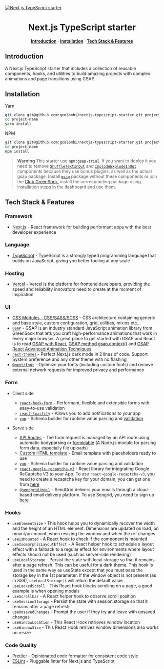 <a href="https://nextjs-typescript-gsap-starter.vercel.app">
  <img alt="Next.js TypeScript starter" src="https://nextjs-typescript-gsap-starter.vercel.app/static/og-image.png">
</a>

<h1 align="center">Next.js TypeScript starter</h1>

<p align="center">
  <a href="#introduction"><strong>Introduction</strong></a> ·
  <a href="#installation"><strong>Installation</strong></a> ·
  <a href="#tech-stack--features"><strong>Tech Stack & Features</strong></a>
</p>

## Introduction

A Next.js TypeScript starter that includes a collection of reusable components, hooks, and utilities to build amazing projects with complex animations and page transitions using GSAP.

## Installation

Yarn

```sh
git clone git@github.com:gcolombi/nextjs-typescript-starter.git project-name
cd project-name
yarn install
```

NPM

```sh
git clone git@github.com:gcolombi/nextjs-typescript-starter.git project-name
cd project-name
npm install
```

> **Warning**
> This starter use [`npm:gsap-trial`](https://www.npmjs.com/package/gsap-trial). If you want to deploy it you need to remove [`ShuffleTextInOut`](https://github.com/gcolombi/nextjs-typescript-starter/blob/master/components/gsap/ShuffleTextInOut.tsx) and [`ImplodeExplodeInOut`](https://github.com/gcolombi/nextjs-typescript-starter/blob/master/components/gsap/ImplodeExplodeInOut.tsx) components because they use bonus plugins, as well as the actual gsap package. Install [`gsap`](https://github.com/greensock/GSAP#npm) package without these components or join the [Club GreenSock](https://greensock.com/club/), install the corresponding package using installation steps in the dashboard and use them.

## Tech Stack & Features

### Framework

-   [Next.js](https://nextjs.org/) - React framework for building performant apps with the best developer experience

### Language

-   [TypeScript](https://www.typescriptlang.org/) - TypeScript is a strongly typed programming language that builds on JavaScript, giving you better tooling at any scale

### Hosting

-   [Vercel](https://vercel.com/) - Vercel is the platform for frontend developers, providing the speed and reliability innovators need to create at the moment of inspiration

### UI

-   [CSS Modules - CSS/SASS/SCSS](https://nextjs.org/docs/pages/building-your-application/styling/sass) - CSS architecture containing generic and base style, custom configuration, grid, utilities, mixins etc...
-   [`GSAP`](https://github.com/greensock/GSAP) - GSAP is an industry standard JavaScript animation library from GreenSock that lets you craft high-performance animations that work in every major browser. A great place to get started with GSAP and React is to read [GSAP with React](https://gsap.com/resources/React), [GSAP method gsap.context()](<https://gsap.com/docs/v3/GSAP/gsap.context()/>) and [GSAP React Advanced Animation Techniques](https://gsap.com/resources/react-advanced)
-   [`next-themes`](https://github.com/pacocoursey/next-themes) - Perfect Next.js dark mode in 2 lines of code. Support System preference and any other theme with no flashing
-   [`@next/font`](https://nextjs.org/docs/basic-features/font-optimization) - Optimize your fonts (including custom fonts) and remove external network requests for improved privacy and performance

### Form

-   Client side

    -   [`react-hook-form`](https://react-hook-form.com/) - Performant, flexible and extensible forms with easy-to-use validation
    -   [`react-toastify`](https://github.com/fkhadra/react-toastify) - Allows you to add notifications to your app
    -   [`yup`](https://github.com/jquense/yup) - Schema builder for runtime value parsing and [validation](https://react-hook-form.com/get-started#SchemaValidation)

-   Serve side
    -   [API Routes](https://nextjs.org/docs/api-routes/introduction) - The form request is managed by an API route using automatic bodyparsing or [formidable](https://github.com/node-formidable/formidable) (A Node.js module for parsing form data, especially file uploads)
    -   [Custom HTML template](https://github.com/gcolombi/nextjs-typescript-starter/blob/master/public/templates/email.html) - Email template with placeholders ready to use
    -   [`yup`](https://github.com/jquense/yup) - Schema builder for runtime value parsing and validation
    -   [`react-google-recaptcha-v3`](https://github.com/t49tran/react-google-recaptcha-v3) - React library for integrating Google ReCaptcha V3 to your App. To use `react-google-recaptcha-v3`, you need to create a recaptcha key for your domain, you can get one from [here](https://www.google.com/recaptcha/about/)
    -   [`@sendgrid/mail`](https://github.com/sendgrid/sendgrid-nodejs) - SendGrid delivers your emails through a cloud-based email delivery platform. To use Sengrid, you need to sign up [here](https://signup.sendgrid.com/)

### Hooks

-   `useElementSize` - This hook helps you to dynamically recover the width and the height of an HTML element. Dimensions are updated on load, on mount/un-mount, when resizing the window and when the ref changes
-   `useIsMounted` - A React hook to check if the component is mounted
-   `useIsomorphicLayoutEffect` - A React helper hook to schedule a layout effect with a fallback to a regular effect for environments where layout effects should not be used (such as server-side rendering)
-   `useLocalStorage` - Persist the state with local storage so that it remains after a page refresh. This can be useful for a dark theme. This hook is used in the same way as useState except that you must pass the storage key in the 1st parameter. If the window object is not present (as in SSR), `useLocalStorage()` will return the default value
-   `useLockedScroll` - This React hook blocks scrolling on a page, a good example is when opening modals
-   `useScrollbar` - A React helper hook to observe scroll position
-   `useSessionStorage` - Persist the state with session storage so that it remains after a page refresh.
-   `useUnsavedChanges` - Prompt the user if they try and leave with unsaved changes
-   `useWindowLocation` - This React Hook retrieves window location
-   `useWindowSize` - This React Hook retrives window dimensions also works on resize

### Code Quality

-   [Prettier](https://prettier.io/) - Opinionated code formatter for consistent code style
-   [ESLint](https://eslint.org/) - Pluggable linter for Next.js and TypeScript
